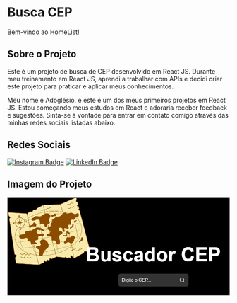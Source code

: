 # Busca CEP
Bem-vindo ao HomeList!

## Sobre o Projeto

Este é um projeto de busca de CEP desenvolvido em React JS. Durante meu treinamento em React JS, aprendi a trabalhar com APIs e decidi criar este projeto para praticar e aplicar meus conhecimentos.

Meu nome é Adoglésio, e este é um dos meus primeiros projetos em React JS. Estou começando meus estudos em React e adoraria receber feedback e sugestões. Sinta-se à vontade para entrar em contato comigo através das minhas redes sociais listadas abaixo.


## Redes Sociais

[![Instagram Badge](https://img.shields.io/badge/-Instagram-E4405F?style=flat-square&logo=instagram&logoColor=white)](https://www.instagram.com/adoglesiog) 
[![LinkedIn Badge](https://img.shields.io/badge/-LinkedIn-0A66C2?style=flat-square&logo=linkedin&logoColor=white)](https://www.linkedin.com/in/adogl%C3%A9siogomes/)

## Imagem do Projeto
![alt text](image.png)